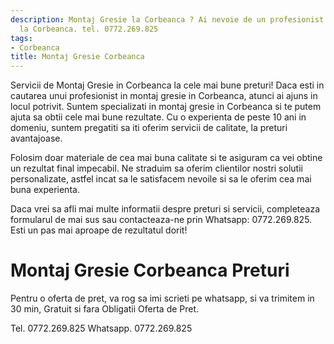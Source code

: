 ```yaml
---
description: Montaj Gresie la Corbeanca ? Ai nevoie de un profesionist in Montaj Gresie
  la Corbeanca. tel. 0772.269.825
tags:
- Corbeanca
title: Montaj Gresie Corbeanca
---
```




Servicii de Montaj Gresie in Corbeanca la cele mai bune preturi! Daca esti in cautarea unui profesionist in montaj gresie in Corbeanca, atunci ai ajuns in locul potrivit. Suntem specializati in montaj gresie in Corbeanca si te putem ajuta sa obtii cele mai bune rezultate. Cu o experienta de peste 10 ani in domeniu, suntem pregatiti sa iti oferim servicii de calitate, la preturi avantajoase. 

Folosim doar materiale de cea mai buna calitate si te asiguram ca vei obtine un rezultat final impecabil. Ne straduim sa oferim clientilor nostri solutii personalizate, astfel incat sa le satisfacem nevoile si sa le oferim cea mai buna experienta. 

Daca vrei sa afli mai multe informatii despre preturi si servicii, completeaza formularul de mai sus sau contacteaza-ne prin Whatsapp: 0772.269.825. Esti un pas mai aproape de rezultatul dorit!

# Montaj Gresie Corbeanca Preturi
Pentru o oferta de pret, va rog sa imi scrieti pe whatsapp, si va trimitem in 30 min, Gratuit si fara Obligatii Oferta de Pret.

Tel. 0772.269.825
Whatsapp. 0772.269.825